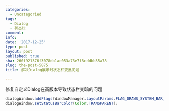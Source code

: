 ```yaml
---
categories:
  - Uncategoried
tags:
  - Dialog
  - 状态栏
comment: 
info: 
date: '2017-12-25'
type: post
layout: post
published: true
sha: 260f921376f3078db1ac053a73e7f8cddbb35a78
slug: the-post-5875
title: 解决Dialog展示时状态栏变黑问题

---
```



修复自定义Dialog在高版本导致状态栏变暗的问题

```java   
dialogWindow.addFlags(WindowManager.LayoutParams.FLAG_DRAWS_SYSTEM_BAR_BACKGROUNDS);
dialogWindow.setStatusBarColor(Color.TRANSPARENT);
```